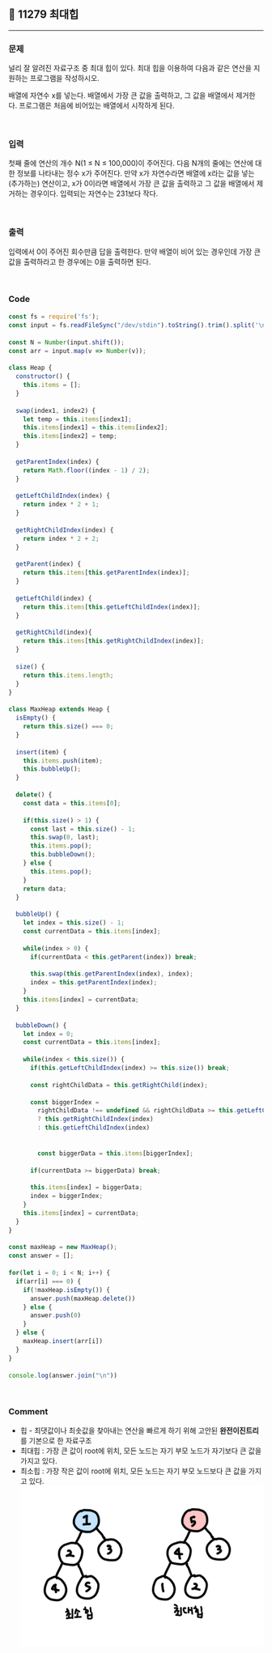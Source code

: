 ## 📮 11279 최대힙
---

### 문제
널리 잘 알려진 자료구조 중 최대 힙이 있다. 최대 힙을 이용하여 다음과 같은 연산을 지원하는 프로그램을 작성하시오.

배열에 자연수 x를 넣는다.
배열에서 가장 큰 값을 출력하고, 그 값을 배열에서 제거한다.
프로그램은 처음에 비어있는 배열에서 시작하게 된다.

<br />

### 입력
첫째 줄에 연산의 개수 N(1 ≤ N ≤ 100,000)이 주어진다. 다음 N개의 줄에는 연산에 대한 정보를 나타내는 정수 x가 주어진다. 만약 x가 자연수라면 배열에 x라는 값을 넣는(추가하는) 연산이고, x가 0이라면 배열에서 가장 큰 값을 출력하고 그 값을 배열에서 제거하는 경우이다. 입력되는 자연수는 231보다 작다.

<br />

### 출력
입력에서 0이 주어진 회수만큼 답을 출력한다. 만약 배열이 비어 있는 경우인데 가장 큰 값을 출력하라고 한 경우에는 0을 출력하면 된다.

<br />

### Code
```javascript
const fs = require('fs');
const input = fs.readFileSync("/dev/stdin").toString().trim().split('\n');

const N = Number(input.shift());
const arr = input.map(v => Number(v));

class Heap {
  constructor() {
    this.items = [];
  }

  swap(index1, index2) {
    let temp = this.items[index1];
    this.items[index1] = this.items[index2];
    this.items[index2] = temp;
  }

  getParentIndex(index) {
    return Math.floor((index - 1) / 2);
  }

  getLeftChildIndex(index) {
    return index * 2 + 1;
  }

  getRightChildIndex(index) {
    return index * 2 + 2;
  }

  getParent(index) {
    return this.items[this.getParentIndex(index)];
  }

  getLeftChild(index) {
    return this.items[this.getLeftChildIndex(index)];
  }

  getRightChild(index){
    return this.items[this.getRightChildIndex(index)];
  }

  size() {
    return this.items.length;
  }
}

class MaxHeap extends Heap {
  isEmpty() {
    return this.size() === 0;
  }

  insert(item) {
    this.items.push(item);
    this.bubbleUp();
  }

  delete() {
    const data = this.items[0];

    if(this.size() > 1) {
      const last = this.size() - 1;
      this.swap(0, last);
      this.items.pop();
      this.bubbleDown();
    } else {
      this.items.pop();
    }
    return data;
  }

  bubbleUp() {
    let index = this.size() - 1;
    const currentData = this.items[index]; 

    while(index > 0) {
      if(currentData < this.getParent(index)) break;

      this.swap(this.getParentIndex(index), index);
      index = this.getParentIndex(index);
    }
    this.items[index] = currentData;
  }

  bubbleDown() {
    let index = 0;
    const currentData = this.items[index];

    while(index < this.size()) {
      if(this.getLeftChildIndex(index) >= this.size()) break;

      const rightChildData = this.getRightChild(index);
      
      const biggerIndex =
        rightChildData !== undefined && rightChildData >= this.getLeftChild(index)
        ? this.getRightChildIndex(index)
        : this.getLeftChildIndex(index)

        
        const biggerData = this.items[biggerIndex];

      if(currentData >= biggerData) break;

      this.items[index] = biggerData;
      index = biggerIndex;
    }
    this.items[index] = currentData;
  }
}

const maxHeap = new MaxHeap();
const answer = [];

for(let i = 0; i < N; i++) {
  if(arr[i] === 0) {
    if(!maxHeap.isEmpty()) {
      answer.push(maxHeap.delete())
    } else {
      answer.push(0)
    }
  } else {
    maxHeap.insert(arr[i])
  }
}

console.log(answer.join("\n"))
```

<br />

### Comment
* 힙 - 최댓값이나 최솟값을 찾아내는 연산을 빠르게 하기 위해 고안된 **완전이진트리**를 기본으로 한 자료구조
* 최대힙 : 가장 큰 값이 root에 위치, 모든 노드는 자기 부모 노드가 자기보다 큰 값을 가지고 있다. 
* 최소힙 : 가장 작은 값이 root에 위치, 모든 노드는 자기 부모 노드보다 큰 값을 가지고 있다. 
![11279](../images/11279.jpg)